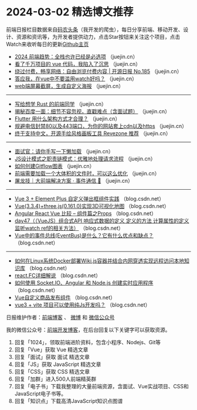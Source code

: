 # 2024-03-02 精选博文推荐

前端日报栏目数据来自[码农头条](http://toutiao.qdkfweb.cn/)（我开发的爬虫），每日分享前端、移动开发、设计、资源和资讯等，为开发者提供动力，点击Star按钮来关注这个项目，点击Watch来收听每日的更新[Github主页](https://github.com/kujian/frontendDaily)
* [2024 前端趋势：全栈也许已经是必选项](https://juejin.cn/post/7340603873604599843) （juejin.cn）
* [看了千万项目的 vue 代码，我陷入了沉思](https://juejin.cn/post/7340621141697413156) （juejin.cn）
* [绕过付费，畅享网络：自由浏览付费内容 | 开源日报 No.185](https://juejin.cn/post/7340573362215075881) （juejin.cn）
* [答应我，在vue中不要滥用watch好吗？](https://juejin.cn/post/7340573783744102435) （juejin.cn）
* [web端屏幕截屏，生成自定义海报](https://juejin.cn/post/7340208335982903322) （juejin.cn）

***
* [写给想学 Rust 的前端同学](https://juejin.cn/post/7340573362214699049) （juejin.cn）
* [揭秘百度一面：细节不容忽视，直戳难点（含面试题）](https://juejin.cn/post/7340834858275602484) （juejin.cn）
* [Flutter 用什么架构方式才合理？](https://juejin.cn/post/7340472228927914024) （juejin.cn）
* [规避电信封禁80以及443端口，为你的网站套上cdn以及https](https://juejin.cn/post/7340208335982477338) （juejin.cn）
* [终于支持中文，开源手绘风格画板工具 Revezone 推荐](https://juejin.cn/post/7340472228928520232) （juejin.cn）

***
* [面试官：请你手写一下懒加载](https://juejin.cn/post/7340486547273646118) （juejin.cn）
* [JS设计模式之职责链模式：优雅地处理请求流程](https://juejin.cn/post/7340472228927373352) （juejin.cn）
* [如何创建Gitflow图表](https://juejin.cn/post/7340163679847252004) （juejin.cn）
* [前端需要加载一个大体积的文件时，可以这么优化](https://juejin.cn/post/7340559083839291411) （juejin.cn）
* [屠龙技｜大前端解决方案 · 事件通信 🐲](https://juejin.cn/post/7339475385762496522) （juejin.cn）

***
* [Vue 3 + Element Plus 自定义弹出框组件实践](https://blog.csdn.net/qq_45861961/article/details/135675085) （blog.csdn.net）
* [Vue(3.3.4)+three.js(0.161.0)实现3D可视化地图](https://blog.csdn.net/weixin_73810008/article/details/136403181) （blog.csdn.net）
* [Angular React Vue 比较 – 组件篇之Props](https://blog.csdn.net/zhangjunfa123456/article/details/136386190) （blog.csdn.net）
* [day47（（VueJS）组合式API 响应式数据的定义 定义的方法 计算属性的定义 监听watch ref的相关方法）](https://blog.csdn.net/weixin_69145757/article/details/136386509) （blog.csdn.net）
* [Vue中的事件总线(EventBus)是什么？它有什么优点和缺点？](https://blog.csdn.net/qq278672818/article/details/136380088) （blog.csdn.net）

***
* [如何在Linux系统Docker部署Wiki.js容器并结合内网穿透实现远程访问本地知识库](https://blog.csdn.net/2301_77485708/article/details/136375814) （blog.csdn.net）
* [react.FC详细解说](https://blog.csdn.net/mowang_hongci/article/details/136404051) （blog.csdn.net）
* [如何使用 Socket.IO、Angular 和 Node.js 创建实时应用程序](https://blog.csdn.net/rubys007/article/details/136354958) （blog.csdn.net）
* [Vue自定义商品发布组件](https://blog.csdn.net/qq_52774158/article/details/136384363) （blog.csdn.net）
* [vue3 + vite 项目可以使用纯Js开发吗？](https://blog.csdn.net/LlanyW/article/details/136387092) （blog.csdn.net）

日报维护作者：[前端博客](https://qdkfweb.cn/) 、 [微博](http://weibo.com/kujian) 和 [微信公众号](https://open.weixin.qq.com/qr/code?username=caibaojian_com)

我的微信公众号：[前端开发博客](https://open.weixin.qq.com/qr/code?username=caibaojian_com)，在后台回复以下关键字可以获取资源。

1. 回复「1024」，领取前端进阶资料，包含小程序、Nodejs、Git等
2. 回复「Vue」获取 Vue 精选文章
3. 回复「面试」获取 面试 精选文章
4. 回复「JS」获取 JavaScript 精选文章
5. 回复「CSS」获取 CSS 精选文章
6. 回复「加群」进入500人前端精英群
7. 回复「电子书」下载我整理的大量前端资源，含面试、Vue实战项目、CSS和JavaScript电子书等。
8. 回复「知识点」下载高清JavaScript知识点图谱